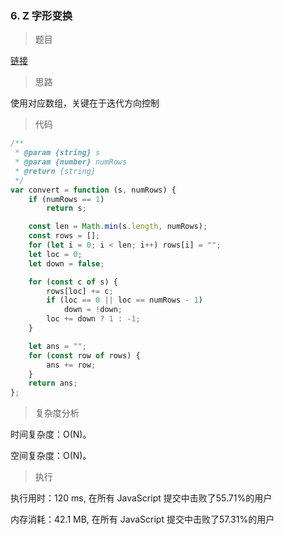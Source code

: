 ### 6. Z 字形变换

> 题目

[链接](https://leetcode-cn.com/problems/zigzag-conversion/)

> 思路

使用对应数组，关键在于迭代方向控制

> 代码

```js
/**
 * @param {string} s
 * @param {number} numRows
 * @return {string}
 */
var convert = function (s, numRows) {
    if (numRows == 1)
        return s;

    const len = Math.min(s.length, numRows);
    const rows = [];
    for (let i = 0; i < len; i++) rows[i] = "";
    let loc = 0;
    let down = false;

    for (const c of s) {
        rows[loc] += c;
        if (loc == 0 || loc == numRows - 1)
            down = !down;
        loc += down ? 1 : -1;
    }

    let ans = "";
    for (const row of rows) {
        ans += row;
    }
    return ans;
};
```

> 复杂度分析

时间复杂度：O(N)。

空间复杂度：O(N)。

> 执行

执行用时：120 ms, 在所有 JavaScript 提交中击败了55.71%的用户

内存消耗：42.1 MB, 在所有 JavaScript 提交中击败了57.31%的用户
